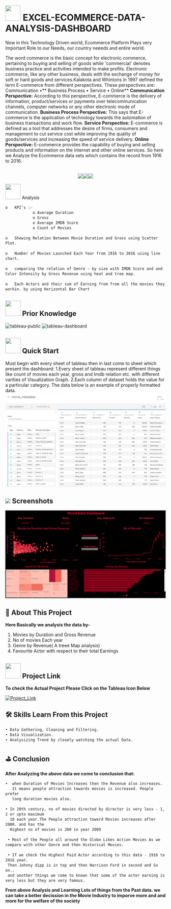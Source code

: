 # <img src=https://user-images.githubusercontent.com/106439762/178425923-6c5803df-7469-4f8c-8052-80fb0c7e220d.gif width="48" height="48" >  **EXCEL-ECOMMERCE-DATA-ANALYSIS-DASHBOARD**
Now in this Technology Driven world, Ecommerce Platform Plays very Important Role to our Needs, our country neeeds and entire world.

The word commerce is the basic concept for electronic commerce, pertaining to buying and selling of goods while 
'commercial' denotes business practice and activities intended to make profits. 
Electronic commerce, like any other business, deals with the exchange of money for soft or hard goods and
services.Kalakota and Whintons in 1997 defined the term E-commerce from different perspectives. These
perspectives are:
Communication
•** Business Process
• Service
• Online**
**Communication Perspective:** According to this perspective, E-commerce is the delivery of information, product/services or payments 
over telecommunication channels, computer networks or any other electronic mode of communication. 
**Business Process Perspective:** This says that E-commerce is the application of technology towards the automation of business transactions and work flow. 
**Service Perspective:** E-commerce is defined as a tool that addresses the desire of firms, consumers and management to cut service cost while improving 
the quality of goods/services and increasing the speed of service delivery.
**Online Perspective:** E-commerce provides the capability of buying and selling products and information on the internet and other online services.
So here we Analyze the Ecommerce data sets which contains the record from 1916 to 2016.
<br>
<br>
<p align="center"><a href="https://www.tableau.com/"><img src=https://forthebadge.com/images/badges/built-with-love.svg><img src=https://user-images.githubusercontent.com/106439762/178422441-0ad26a02-d79f-4142-937f-461dcea6d08e.svg><img src=https://user-images.githubusercontent.com/106439762/178422909-f51e0b4a-6358-4488-926f-32fd59e4ca54.svg></a></p>
<img src=https://user-images.githubusercontent.com/106439762/178428775-03d67679-9aa4-4b08-91e9-6eb6ed8faf66.gif  width="48" height="48"> Analysis
   
    o	KPI’s :-
                o Average Duration 
                o Gross 
                o Average IMDB Score
                o Count of Movies
    
    o	Showing Relation Between Movie Duration and Gross using Scatter Plot. 
    
    o	Number of Movies Launched Each Year from 1916 to 2016 using line chart.  
    
    o	comparing the relation of Genre - by size with IMDB Score and and Color Intensity by Gross Revenue using heat and tree map.
    
    o	Each Actors and their sum of Earning from from all the movies they workin. by using Horizontal Bar Chart  
    
##  <img src=https://user-images.githubusercontent.com/106439762/178803205-47a08ce7-2187-4f96-b301-a2b68690619a.gif width="48" height="48" > Prior Knowledge
![tableau-public](https://user-images.githubusercontent.com/106439762/178797623-924f63c6-f35a-4da1-bea6-7a3f647c18af.svg)
![tableau-dashboard](https://user-images.githubusercontent.com/106439762/178797660-533dac49-4eef-42c3-b7bc-4fc935192582.svg)
<br>
## <img src=https://user-images.githubusercontent.com/106439762/178804195-d9db61fb-b2cf-4c8f-bfc3-214cfe0f534c.gif width="48" height="48" > Quick Start
Must begin with every sheet of tableau then in last come to sheet which present the dashboard:
    1.Every sheet of tableau represent different things like count of movies each year, gross and Imdb relation etc. with different varities of Visualization Graph.
    2.Each column of dataset holds the value for a particular category.
The data below is an example of properly formatted data.
![Screenshot 2022-08-15 at 2 12 34 PM](https://raw.githubusercontent.com/ankitv2524/Movie-Data-Analysis/f65daf25b7ee89e94246bd58c2989567c4b45611/Project/image.png)

   
## <img src="https://img.icons8.com/dusk/48/000000/ios-screenshot.png"/> Screenshots
![Screenshot 2022-08-15 at 2 16 47 PM](https://raw.githubusercontent.com/ankitv2524/Movie-Data-Analysis/f65daf25b7ee89e94246bd58c2989567c4b45611/Project/Movie_Dashboard.png)

## :man: About This Project
<b> Here Basically we analysis the data by- </b>

1. Movies by Duration and Gross Revenue
2. No of movies Each year
3. Genre by Revenue( A treee Map analysis)
4. Favourite Actor with respect to their total Earnings


<!-- ## 🔗Links -->
##  <img src=https://user-images.githubusercontent.com/106439762/178810087-8f7f8272-0cb8-40cb-a14c-be475569cf7d.gif width="48" height="48"> Project Link

<b>To check the Actual Project Please Click on the Tableau Icon Below</b>

[![Project_Link](https://cloud.githubusercontent.com/assets/1724406/14420001/cfc72600-ffc9-11e5-8743-9b94ce8af254.png)](https://public.tableau.com/views/Project_Dashboard_16567384092800/Dashboard3?:language=en-US&publish=yes&:display_count=n&:origin=viz_share_link)


## 🛠 Skills Learn From this Project
    • Data Gathering, Cleaning and Filtering.
    • Data Visualization.
    • Analysizing Trend by closely watching the actual Data.
    
## ⛳ Conclusion 
   <b> After Analyzing the above data we come to conclusion that:  </b>
   
    •  when Duration of Movies Increases then the Revenue also increases. 
       It means people attraction towards movies is increased. People prefer 
       long duration movies also.
         
    • In 20th century, no of movies directed by director is very less - 1, 2 or upto maximum 
      10 each year.The People attraction toward Movies increases after 2000. and has the       
      Highest no of movies is 260 in year 2009
      
     • Most of the People all around the Globe Likes Action Movies As we compare with other Genre and then Historical Movies.
     
     • If we check the Highest Paid Actor according to this data - 1916 to 2016 year. 
     Then Johnny dipp is in top and then Harrison Ford in second and So on..
     and another things we come to known that some of the actor earning is very less but they are very famous.
     
   <b>From above Analysis and Learning Lots of things from the Past data.  we can take a better decission in the Movie Industry to imporve more and and more for the welfare of the society </b>
